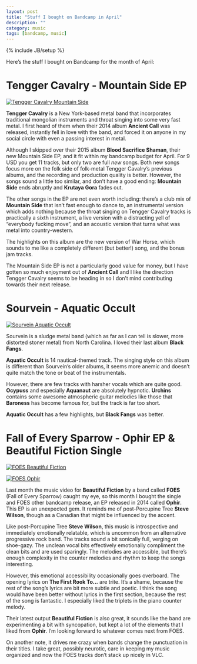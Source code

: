 ```yaml
---
layout: post
title: "Stuff I bought on Bandcamp in April"
description: ""
category: music
tags: [bandcamp, music]
---
```

{% include JB/setup %}

Here’s the stuff I bought on Bandcamp for the month of April:

Tengger Cavalry - Mountain Side EP
==================================

[![Tengger Cavalry Mountain Side](https://f4.bcbits.com/img/a0624661730_16.jpg)](https://tenggercavalry.bandcamp.com/album/mountain-side-ep)


**Tengger Cavalry** is a New York-based metal band that incorporates traditional mongolian instruments and throat singing into some very fast metal. I first heard of them when their 2014 album **Ancient Call** was released, instantly fell in love with the band, and forced it on anyone in my social circle with even a passing interest in metal.

Although I skipped over their 2015 album **Blood Sacrifice Shaman**, their new Mountain Side EP, and it fit within my bandcamp budget for April. For 9 USD you get 11 tracks, but only two are full *new* songs. Both new songs focus more on the folk side of folk-metal Tengger Cavalry’s previous albums, and the recording and production quality is better. However, the songs sound a little too similar, and don’t have a good ending: **Mountain Side** ends abruptly and **Krutaya Gora** fades out.

The other songs in the EP are not even worth including: there’s a club mix of **Mountain Side** that isn’t fast enough to dance to, an instrumental version which adds nothing because the throat singing on Tengger Cavalry tracks is practically a sixth instrument, a live version with a distracting yell of “everybody fucking move”, and an acoustic version that turns what was metal into country-western.

The highlights on this album are the new version of War Horse, which sounds to me like a completely different (but better!) song, and the bonus jam tracks.

The Mountain Side EP is not a particularly good value for money, but I have gotten so much enjoyment out of **Ancient Call** and I like the direction Tengger Cavalry seems to be heading in so I don’t mind contributing towards their next release.

Sourvein - Aquatic Occult
=========================

[![Sourvein Aquatic Occult](https://f4.bcbits.com/img/a2799975375_16.jpg)](https://sourvein.bandcamp.com/album/aquatic-occult)

Sourvein is a sludge metal band (which as far as I can tell is slower, more distorted stoner metal) from North Carolina. I loved their last album **Black Fangs**.

**Aquatic Occult** is 14 nautical-themed track. The singing style on this album is different than Sourvein’s older albums, it seems more anemic and doesn’t quite match the tone or beat of the instrumentals.

However, there are few tracks with harsher vocals which are quite good. **Ocypuss** and especially **Aquanaut** are absolutely hypnotic. **Urchins** contains some awesome atmospheric guitar melodies like those that **Baroness** has become famous for, but the track is far too short.

**Aquatic Occult** has a few highlights, but **Black Fangs** was better.

Fall of Every Sparrow - Ophir EP & Beautiful Fiction Single
===========================================================

[![FOES Beautiful Fiction](http://f4.bcbits.com/img/a3462608377_16.jpg)](http://music.basickrecords.com/album/beautiful-fiction)

[![FOES Ophir](https://f4.bcbits.com/img/a0096047644_16.jpg)](https://fallofeverysparrow.bandcamp.com/album/ophir)

Last month the music video for **Beautiful Fiction** by a band called **FOES** (Fall of Every Sparrow) caught my eye, so this month I bought the single and FOES other bandcamp release, an EP released in 2014 called **Ophir**. This EP is an unexpected gem. It reminds me of post-Porcupine Tree **Steve Wilson**, though as a Canadian that might be influenced by the accent.

Like post-Porcupine Tree **Steve Wilson**, this music is introspective and immediately emotionally relatable, which is uncommon from an alternative progressive rock band. The tracks sound a bit sonically full, verging on shoe-gazy. The unclean vocal bits effectively emotionally compliment the clean bits and are used sparingly. The melodies are accessible, but there’s enough complexity in the counter melodies and rhythm to keep the songs interesting.

However, this emotional accessibility occasionally goes overboard. The opening lyrics on **The First Rook To…** are trite. It’s a shame, because the rest of the song’s lyrics are bit more subtle and poetic. I think the song would have been better without lyrics in the first section, because the rest of the song is fantastic. I especially liked the triplets in the piano counter melody.

Their latest output **Beautiful Fiction** is also great, it sounds like the band are experimenting a bit with syncopation, but kept a lot of the elements that I liked from **Ophir**. I’m looking forward to whatever comes next from FOES.

On another note, it drives me crazy when bands change the punctuation in their titles. I take great, possibly neurotic, care in keeping my music organized and now the FOES tracks don’t stack up nicely in VLC.
